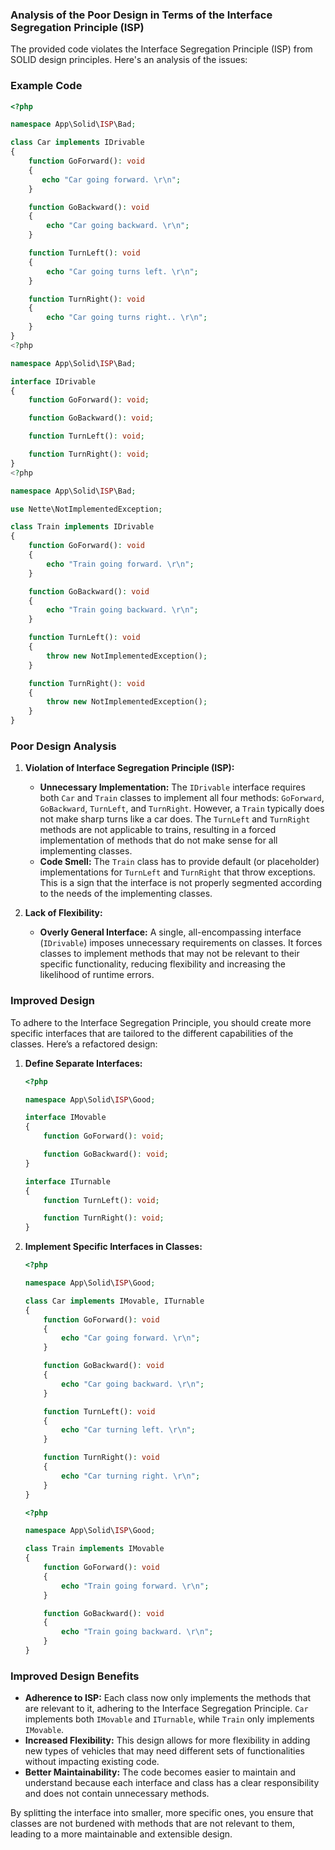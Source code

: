 ### Analysis of the Poor Design in Terms of the Interface Segregation Principle (ISP)

The provided code violates the Interface Segregation Principle (ISP) from SOLID design principles. Here's an analysis of the issues:

### Example Code

```php
<?php

namespace App\Solid\ISP\Bad;

class Car implements IDrivable
{
    function GoForward(): void
    {
       echo "Car going forward. \r\n";
    }

    function GoBackward(): void
    {
        echo "Car going backward. \r\n";
    }

    function TurnLeft(): void
    {
        echo "Car going turns left. \r\n";
    }

    function TurnRight(): void
    {
        echo "Car going turns right.. \r\n";
    }
}
<?php

namespace App\Solid\ISP\Bad;

interface IDrivable
{
    function GoForward(): void;

    function GoBackward(): void;

    function TurnLeft(): void;

    function TurnRight(): void;
}
<?php

namespace App\Solid\ISP\Bad;

use Nette\NotImplementedException;

class Train implements IDrivable
{
    function GoForward(): void
    {
        echo "Train going forward. \r\n";
    }

    function GoBackward(): void
    {
        echo "Train going backward. \r\n";
    }

    function TurnLeft(): void
    {
        throw new NotImplementedException();
    }

    function TurnRight(): void
    {
        throw new NotImplementedException();
    }
}
```

### Poor Design Analysis

1. **Violation of Interface Segregation Principle (ISP):**
    - **Unnecessary Implementation:** The `IDrivable` interface requires both `Car` and `Train` classes to implement all four methods: `GoForward`, `GoBackward`, `TurnLeft`, and `TurnRight`. However, a `Train` typically does not make sharp turns like a car does. The `TurnLeft` and `TurnRight` methods are not applicable to trains, resulting in a forced implementation of methods that do not make sense for all implementing classes.
    - **Code Smell:** The `Train` class has to provide default (or placeholder) implementations for `TurnLeft` and `TurnRight` that throw exceptions. This is a sign that the interface is not properly segmented according to the needs of the implementing classes.

2. **Lack of Flexibility:**
    - **Overly General Interface:** A single, all-encompassing interface (`IDrivable`) imposes unnecessary requirements on classes. It forces classes to implement methods that may not be relevant to their specific functionality, reducing flexibility and increasing the likelihood of runtime errors.

### Improved Design

To adhere to the Interface Segregation Principle, you should create more specific interfaces that are tailored to the different capabilities of the classes. Here’s a refactored design:

1. **Define Separate Interfaces:**

   ```php
   <?php

   namespace App\Solid\ISP\Good;

   interface IMovable
   {
       function GoForward(): void;

       function GoBackward(): void;
   }

   interface ITurnable
   {
       function TurnLeft(): void;

       function TurnRight(): void;
   }
   ```

2. **Implement Specific Interfaces in Classes:**

   ```php
   <?php

   namespace App\Solid\ISP\Good;

   class Car implements IMovable, ITurnable
   {
       function GoForward(): void
       {
           echo "Car going forward. \r\n";
       }

       function GoBackward(): void
       {
           echo "Car going backward. \r\n";
       }

       function TurnLeft(): void
       {
           echo "Car turning left. \r\n";
       }

       function TurnRight(): void
       {
           echo "Car turning right. \r\n";
       }
   }
   ```

   ```php
   <?php

   namespace App\Solid\ISP\Good;

   class Train implements IMovable
   {
       function GoForward(): void
       {
           echo "Train going forward. \r\n";
       }

       function GoBackward(): void
       {
           echo "Train going backward. \r\n";
       }
   }
   ```

### Improved Design Benefits

- **Adherence to ISP:** Each class now only implements the methods that are relevant to it, adhering to the Interface Segregation Principle. `Car` implements both `IMovable` and `ITurnable`, while `Train` only implements `IMovable`.
- **Increased Flexibility:** This design allows for more flexibility in adding new types of vehicles that may need different sets of functionalities without impacting existing code.
- **Better Maintainability:** The code becomes easier to maintain and understand because each interface and class has a clear responsibility and does not contain unnecessary methods.

By splitting the interface into smaller, more specific ones, you ensure that classes are not burdened with methods that are not relevant to them, leading to a more maintainable and extensible design.
